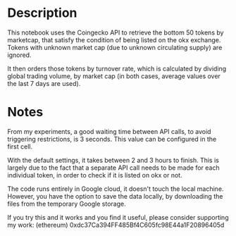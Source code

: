 # Description
This notebook uses the Coingecko API to retrieve the bottom 50 tokens by marketcap, that satisfy the condition of being listed on the okx exchange. Tokens with unknown market cap (due to unknown circulating supply) are ignored.

It then orders those tokens by turnover rate, which is calculated by dividing global trading volume, by market cap (in both cases, average values over the last 7 days are used).

# Notes
From my experiments, a good waiting time between API calls, to avoid triggering restrictions, is 3 seconds. This value can be configured in the first cell.

With the default settings, it takes between 2 and 3 hours to finish. This is largely due to the fact that a separate API call needs to be made for each individual token, in order to check if it is listed on okx or not.

The code runs entirely in Google cloud, it doesn't touch the local machine. However, you have the option to save the data locally, by downloading the files from the temporary Google storage.

If you try this and it works and you find it useful, please consider supporting my work:
(ethereum) 0xdc37Ca394FF485Bf4C605fc98E44a1F20896405d
